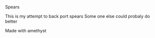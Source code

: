 Spears

This is my attempt to back port spears
Some one else could probaly do better

Made with amethyst